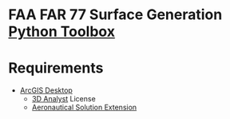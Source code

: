 FAA FAR 77 Surface Generation [Python Toolbox]
============================================

# Requirements #

* [ArcGIS Desktop]
	* [3D Analyst] License
	* [Aeronautical Solution Extension]

[Python Toolbox]: http://resources.arcgis.com/en/help/main/10.1/0015/001500000022000000.htm
[ArcGIS Desktop]: http://www.esri.com/software/arcgis/arcgis-for-desktop
[3D Analyst]: http://www.esri.com/software/arcgis/extensions/3danalyst/
[Aeronautical Solution Extension]: http://www.esri.com/software/arcgis/extensions/aero-solution/